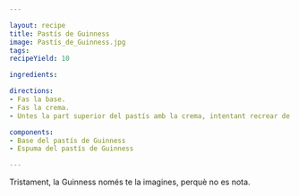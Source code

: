 ```yaml
---

layout: recipe
title: Pastís de Guinness
image: Pastís_de_Guinness.jpg
tags: 
recipeYield: 10

ingredients:

directions:
- Fas la base.
- Fas la crema.
- Untes la part superior del pastís amb la crema, intentant recrear de forma pèssima l'espuma d'una pinta de Guinness.

components:
- Base del pastís de Guinness
- Espuma del pastís de Guinness

---
```

Tristament, la Guinness només te la imagines, perquè no es nota.